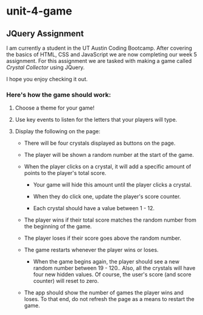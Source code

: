 # unit-4-game
## JQuery Assignment

I am currently a student in the UT Austin Coding Bootcamp. After covering the basics of HTML, CSS and JavaScript we are now completing our week 5 assignment. For this assignment we are tasked with making a game called *Crystal Collector* using JQuery.

I hope you enjoy checking it out.

### Here's how the game should work:

1. Choose a theme for your game! 

2. Use key events to listen for the letters that your players will type.

3. Display the following on the page:

     * There will be four crystals displayed as buttons on the page.

     * The player will be shown a random number at the start of the game.

     * When the player clicks on a crystal, it will add a specific amount of points to the player's total score. 

         * Your game will hide this amount until the player clicks a crystal.

         * When they do click one, update the player's score counter.

         * Each crystal should have a value between 1 - 12.

   * The player wins if their total score matches the random number from the beginning of the game.

   * The player loses if their score goes above the random number.

   * The game restarts whenever the player wins or loses.

     * When the game begins again, the player should see a new random number between 19 - 120.. Also, all the crystals will have four new hidden values. Of course, the user's score (and score counter) will reset to zero.

   * The app should show the number of games the player wins and loses. To that end, do not refresh the page as a means to restart the game.


